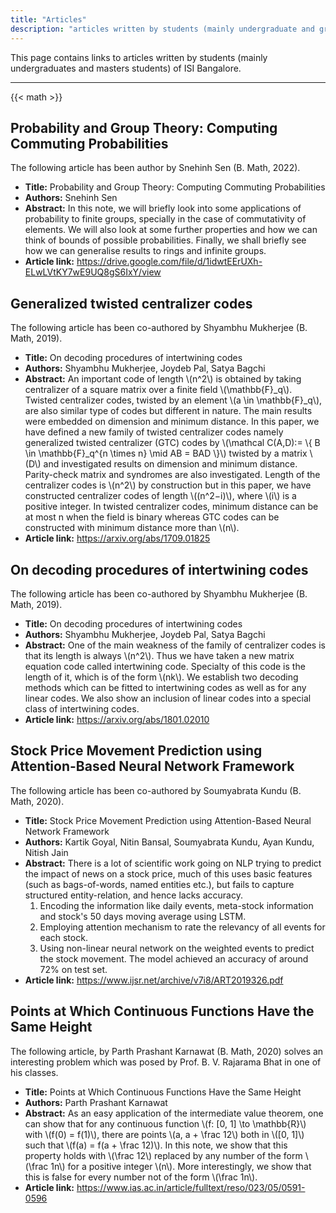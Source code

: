 ```yaml
---
title: "Articles"
description: "articles written by students (mainly undergraduate and graduate) of ISI Bangalore"
---
```


This page contains links to articles written by students (mainly undergraduates and masters students) of ISI Bangalore.

---

{{< math >}}

## Probability and Group Theory: Computing Commuting Probabilities

The following article has been author by Snehinh Sen (B. Math, 2022).

- **Title:** Probability and Group Theory: Computing Commuting Probabilities
- **Authors:** Snehinh Sen
- **Abstract:** In this note, we will briefly look into some applications of probability to finite groups, specially in the case of commutativity of elements. We will also look at some further properties and how we can think of bounds of possible probabilities. Finally, we shall briefly see how we can generalise results to rings and infinite groups.
- **Article link:** https://drive.google.com/file/d/1idwtEErUXh-ELwLVtKY7wE9UQ8gS6IxY/view

## Generalized twisted centralizer codes

The following article has been co-authored by Shyambhu Mukherjee (B. Math, 2019).

- **Title:** On decoding procedures of intertwining codes
- **Authors:** Shyambhu Mukherjee, Joydeb Pal, Satya Bagchi
- **Abstract:** An important code of length \\(n^2\\) is obtained by taking centralizer of a square matrix over a finite field \\(\mathbb{F}\_q\\). Twisted centralizer codes, twisted by an element \\(a \in \mathbb{F}\_q\\), are also similar type of codes but different in nature. The main results were embedded on dimension and minimum distance. In this paper, we have defined a new family of twisted centralizer codes namely generalized twisted centralizer (GTC) codes by \\(\mathcal C(A,D):= \\{ B \in \mathbb{F}\_q^{n \times n} \mid AB = BAD \\}\\) twisted by a matrix \\(D\\) and investigated results on dimension and minimum distance. Parity-check matrix and syndromes are also investigated. Length of the centralizer codes is \\(n^2\\) by construction but in this paper, we have constructed centralizer codes of length \\((n^2−i)\\), where \\(i\\) is a positive integer. In twisted centralizer codes, minimum distance can be at most n when the field is binary whereas GTC codes can be constructed with minimum distance more than \\(n\\).
- **Article link:** https://arxiv.org/abs/1709.01825

## On decoding procedures of intertwining codes

The following article has been co-authored by Shyambhu Mukherjee (B. Math, 2019).

- **Title:** On decoding procedures of intertwining codes
- **Authors:** Shyambhu Mukherjee, Joydeb Pal, Satya Bagchi
- **Abstract:** One of the main weakness of the family of centralizer codes is that its length is always \\(n^2\\). Thus we have taken a new matrix equation code called intertwining code. Specialty of this code is the length of it, which is of the form \\(nk\\). We establish two decoding methods which can be fitted to intertwining codes as well as for any linear codes. We also show an inclusion of linear codes into a special class of intertwining codes.
- **Article link:** https://arxiv.org/abs/1801.02010

## Stock Price Movement Prediction using Attention-Based Neural Network Framework

The following article has been co-authored by Soumyabrata Kundu (B. Math, 2020).

- **Title:** Stock Price Movement Prediction using Attention-Based Neural Network Framework
- **Authors:** Kartik Goyal, Nitin Bansal, Soumyabrata Kundu, Ayan Kundu, Nitish Jain
- **Abstract:** There is a lot of scientific work going on NLP trying to predict the impact of news on a stock price, much of this uses basic features (such as bags-of-words, named entities etc.), but fails to capture structured entity-relation, and hence lacks accuracy.
  1. Encoding the information like daily events, meta-stock information and stock's 50 days moving average using LSTM.
  2. Employing attention mechanism to rate the relevancy of all events for each stock.
  3. Using non-linear neural network on the weighted events to predict the stock movement. The model achieved an accuracy of around 72% on test set.
- **Article link:** https://www.ijsr.net/archive/v7i8/ART2019326.pdf

## Points at Which Continuous Functions Have the Same Height

The following article, by Parth Prashant Karnawat (B. Math, 2020) solves an interesting problem which was posed by Prof. B. V. Rajarama Bhat in one of his classes.

- **Title:** Points at Which Continuous Functions Have the Same Height
- **Authors:** Parth Prashant Karnawat
- **Abstract:** As an easy application of the intermediate value theorem, one can show that for any continuous function \\(f: [0, 1] \to \mathbb{R}\\) with \\(f(0) = f(1)\\), there are points \\(a, a + \frac 12\\) both in \\([0, 1]\\) such that \\(f(a) = f(a + \frac 12)\\). In this note, we show that this property holds with \\(\frac 12\\) replaced by any number of the form \\(\frac 1n\\) for a positive integer \\(n\\). More interestingly, we show that this is false for every number not of the form \\(\frac 1n\\).
- **Article link:** https://www.ias.ac.in/article/fulltext/reso/023/05/0591-0596
